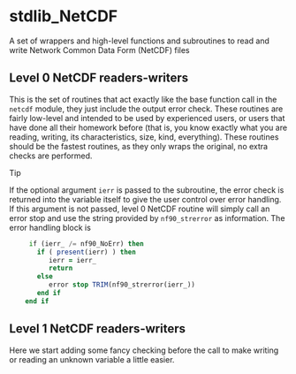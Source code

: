 # stdlib_NetCDF
A set of wrappers and high-level functions and subroutines to read and write Network Common Data Form (NetCDF) files


## Level 0 NetCDF readers-writers
This is the set of routines that act exactly like the base function call in the `netcdf` module, they just include the output error check. These routines are fairly low-level and intended to be used by experienced users, or users that have done all their homework before (that is, you know exactly what you are reading, writing, its characteristics, size, kind, everything). These routines should be the fastest routines, as they only wraps the original, no extra checks are performed. 

> [!TIP]
> If the optional argument `ierr` is passed to the subroutine, the error check is returned into the variable itself to give the user control over error handling. If this argument is not passed, level 0 NetCDF routine will simply call an error stop and use the string provided by `nf90_strerror` as information. The error handling block is
> ```fortran
>      if (ierr_ /= nf90_NoErr) then
>        if ( present(ierr) ) then
>           ierr = ierr_
>           return
>        else
>           error stop TRIM(nf90_strerror(ierr_))
>        end if
>     end if
> ```

## Level 1 NetCDF readers-writers
Here we start adding some fancy checking before the call to make writing or reading an unknown variable a little easier.
